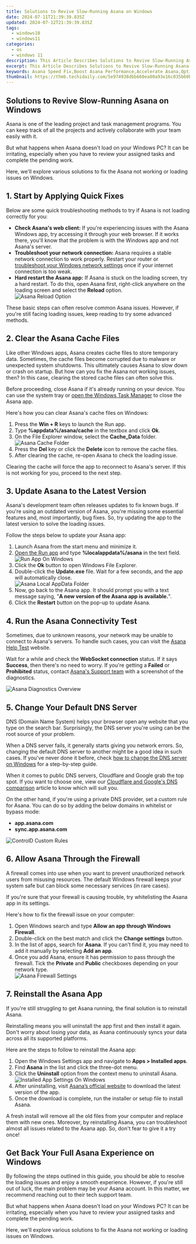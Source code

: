 ```yaml
---
title: Solutions to Revive Slow-Running Asana on Windows
date: 2024-07-11T21:39:39.835Z
updated: 2024-07-12T21:39:39.835Z
tags:
  - windows10
  - windows11
categories:
  - os
  - windows 11
description: This Article Describes Solutions to Revive Slow-Running Asana on Windows
excerpt: This Article Describes Solutions to Revive Slow-Running Asana on Windows
keywords: Asana Speed Fix,Boost Asana Performance,Accelerate Asana,Optimize Asana Windows,Enhance Asana Sync,Improve Asana Latency,Revive Slow Asana
thumbnail: https://thmb.techidaily.com/5e974938dbb660ea80a93e16c035b60b79b36010696a635f2d59959383d55084.jpg
---
```


## Solutions to Revive Slow-Running Asana on Windows

 Asana is one of the leading project and task management programs. You can keep track of all the projects and actively collaborate with your team easily with it.

 But what happens when Asana doesn't load on your Windows PC? It can be irritating, especially when you have to review your assigned tasks and complete the pending work.

 Here, we'll explore various solutions to fix the Asana not working or loading issues on Windows.

## 1\. Start by Applying Quick Fixes

 Below are some quick troubleshooting methods to try if Asana is not loading correctly for you:

* **Check Asana's web client:** If you're experiencing issues with the Asana Windows app, try accessing it through your web browser. If it works there, you'll know that the problem is with the Windows app and not Asana's server.
* **Troubleshoot your network connection:** Asana requires a stable network connection to work properly. Restart your router or [troubleshoot your Windows network settings](https://www.makeuseof.com/windows-11-windows-cant-connect-to-this-network-error-fix/) once if your internet connection is too weak.
* **Hard restart the Asana app:** If Asana is stuck on the loading screen, try a hard restart. To do this, open Asana first, right-click anywhere on the loading screen and select the **Reload** option.  
![Asana Reload Option](https://static1.makeuseofimages.com/wordpress/wp-content/uploads/2023/06/asana-reload-option.jpg)

 These basic steps can often resolve common Asana issues. However, if you're still facing loading issues, keep reading to try some advanced methods.

## 2\. Clear the Asana Cache Files

 Like other Windows apps, Asana creates cache files to store temporary data. Sometimes, the cache files become corrupted due to malware or unexpected system shutdowns. This ultimately causes Asana to slow down or crash on startup. But how can you fix the Asana not working issues, then? In this case, clearing the stored cache files can often solve this.

 Before proceeding, close Asana if it's already running on your device. You can use the system tray or [open the Windows Task Manager](https://www.makeuseof.com/how-to-access-task-manager-on-windows-11/) to close the Asana app.

 Here's how you can clear Asana's cache files on Windows:

1. Press the **Win + R** keys to launch the Run app.
2. Type **%appdata%/asana/cache** in the textbox and click **Ok**.
3. On the File Explorer window, select the **Cache\_Data** folder.  
![Asana Cache Folder](https://static1.makeuseofimages.com/wordpress/wp-content/uploads/2023/06/asana-cache-folder.jpg)
4. Press the **Del** key or click the **Delete** icon to remove the cache files.
5. After clearing the cache, re-open Asana to check the loading issue.

 Clearing the cache will force the app to reconnect to Asana's server. If this is not working for you, proceed to the next step.

## 3\. Update Asana to the Latest Version

 Asana's development team often releases updates to fix known bugs. If you're using an outdated version of Asana, you're missing some essential features and, most importantly, bug fixes. So, try updating the app to the latest version to solve the loading issues.

 Follow the steps below to update your Asana app:

1. Launch Asana from the start menu and minimize it.
2. [Open the Run app](https://www.makeuseof.com/windows-open-run-command-dialog-box/) and type **%localappdata%/asana** in the text field.  
![Run App On Windows](https://static1.makeuseofimages.com/wordpress/wp-content/uploads/2023/06/run-app-on-windows.jpg)
3. Click the **Ok** button to open Windows File Explorer.
4. Double-click the **Update.exe** file. Wait for a few seconds, and the app will automatically close.  
![Asana Local AppData Folder](https://static1.makeuseofimages.com/wordpress/wp-content/uploads/2023/06/asana-local-appdata-folder.jpg)
5. Now, go back to the Asana app. It should prompt you with a text message saying, "**A new version of the Asana app is available.**".
6. Click the **Restart** button on the pop-up to update Asana.

## 4\. Run the Asana Connectivity Test

 Sometimes, due to unknown reasons, your network may be unable to connect to Asana's servers. To handle such cases, you can visit the [Asana Help Test](https://connectivity-test.asana.com/) website.

 Wait for a while and check the **WebSocket connection** status. If it says **Success**, then there's no need to worry. If you're getting a **Failed** or **Prohibited** status, contact [Asana's Support team](https://asana.com/support) with a screenshot of the diagnostics.

![Asana Diagnostics Overview](https://static1.makeuseofimages.com/wordpress/wp-content/uploads/2023/06/asana-diagnostics-overview.jpg)

## 5\. Change Your Default DNS Server

 DNS (Domain Name System) helps your browser open any website that you type on the search bar. Surprisingly, the DNS server you're using can be the root source of your problem.

 When a DNS server fails, it generally starts giving you network errors. So, changing the default DNS server to another might be a good idea in such cases. If you've never done it before, check [how to change the DNS server on Windows](https://www.makeuseof.com/change-dns-settings-windows-11/) for a step-by-step guide.

 When it comes to public DNS servers, Cloudflare and Google grab the top spot. If you want to choose one, view our [Cloudflare and Google's DNS comparison](https://www.makeuseof.com/google-dns-vs-cloudflare-dns/) article to know which will suit you.

 On the other hand, if you're using a private DNS provider, set a custom rule for Asana. You can do so by adding the below domains in whitelist or bypass mode:

* **app.asana.com**
* **sync.app.asana.com**

![ControlD Custom Rules](https://static1.makeuseofimages.com/wordpress/wp-content/uploads/2023/06/controld-custom-rules.jpg)

## 6\. Allow Asana Through the Firewall

 A firewall comes into use when you want to prevent unauthorized network users from misusing resources. The default Windows firewall keeps your system safe but can block some necessary services (in rare cases).

 If you're sure that your firewall is causing trouble, try whitelisting the Asana app in its settings.

 Here's how to fix the firewall issue on your computer:

1. Open Windows search and type **Allow an app through Windows Firewall**.
2. Double-click on the best match and click the **Change settings** button.
3. In the list of apps, search for **Asana**. If you can't find it, you may need to add it manually by selecting **Add an app**.
4. Once you add Asana, ensure it has permission to pass through the firewall. Tick the **Private** and **Public** checkboxes depending on your network type.  
![Asana Firewall Settings](https://static1.makeuseofimages.com/wordpress/wp-content/uploads/2023/06/asana-firewall-settings.jpg)

## 7\. Reinstall the Asana App

 If you're still struggling to get Asana running, the final solution is to reinstall Asana.

 Reinstalling means you will uninstall the app first and then install it again. Don't worry about losing your data, as Asana continuously syncs your data across all its supported platforms.

 Here are the steps to follow to reinstall the Asana app:

1. Open the Windows Settings app and navigate to **Apps > Installed apps**.
2. Find **Asana** in the list and click the three-dot menu.
3. Click the **Uninstall** option from the context menu to uninstall Asana.  
![Installed App Settings On Windows](https://static1.makeuseofimages.com/wordpress/wp-content/uploads/2023/06/installed-app-settings-on-windows.jpg)
4. After uninstalling, visit [Asana’s official website](https://asana.com/download) to download the latest version of the app.
5. Once the download is complete, run the installer or setup file to install Asana.

 A fresh install will remove all the old files from your computer and replace them with new ones. Moreover, by reinstalling Asana, you can troubleshoot almost all issues related to the Asana app. So, don't fear to give it a try once!

## Get Back Your Full Asana Experience on Windows

 By following the steps outlined in this guide, you should be able to resolve the loading issues and enjoy a smooth experience. However, if you're still out of luck, the main problem may be your Asana account. In this matter, we recommend reaching out to their tech support team.

 But what happens when Asana doesn't load on your Windows PC? It can be irritating, especially when you have to review your assigned tasks and complete the pending work.

 Here, we'll explore various solutions to fix the Asana not working or loading issues on Windows.



<ins class="adsbygoogle"
      style="display:block"
      data-ad-client="ca-pub-7571918770474297"
      data-ad-slot="8358498916"
      data-ad-format="auto"
      data-full-width-responsive="true"></ins>

